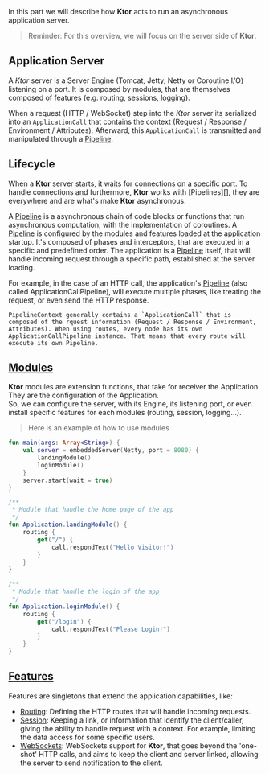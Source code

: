In this part we will describe how **Ktor** acts to run an asynchronous application server.

> Reminder: For this overview, we will focus on the server side of **Ktor**. 

## Application Server

A *Ktor* server is a Server Engine (Tomcat, Jetty, Netty or Coroutine I/O) listening on a port. 
It is composed by modules, that are themselves composed of features (e.g. routing, sessions, logging). 

When a request (HTTP / WebSocket) step into the *Ktor* server its serialized into an `ApplicationCall` that contains 
the context (Request / Response / Environment / Attributes). Afterward, this `ApplicationCall` is transmitted and 
manipulated through a [Pipeline][].

##  Lifecycle

When a **Ktor** server starts, it waits for connections on a specific port. To handle connections and furthermore, 
**Ktor** works with [Pipelines][], they are everywhere and are what's make **Ktor** asynchronous.  
 
A [Pipeline][] is a asynchronous chain of code blocks or functions that run asynchronous computation, 
with the implementation of coroutines. A [Pipeline][] is configured by the modules and features 
loaded at the application startup. It's composed of phases and interceptors, that are executed in a specific and predefined order.
The application is a [Pipeline][] itself, that will handle incoming request through a specific path, established at the server loading. 

For example, in the case of an HTTP call, the application's [Pipeline][] (also called ApplicationCallPipeline), 
will execute multiple phases, like treating the request, or even send the HTTP response.

	PipelineContext generally contains a `ApplicationCall` that is composed of the rquest information (Request / Response / Environment, Attributes). When using routes, every node has its own ApplicationCallPipeline instance. That means that every route will execute its own Pipeline.

##  [Modules][]

**Ktor** modules are extension functions, that take for receiver the Application. They are the configuration of the Application.  
So, we can configure the server, with its Engine, its listening port, or even install specific features for each modules 
(routing, session, logging...).

> Here is an example of how to use modules

```kotlin
fun main(args: Array<String>) {
    val server = embeddedServer(Netty, port = 8080) {
        landingModule()
        loginModule()
    }
    server.start(wait = true)
}

/**
 * Module that handle the home page of the app
 */
fun Application.landingModule() {
    routing {
        get("/") {
            call.respondText("Hello Visitor!")
        }
    }
}

/**
 * Module that handle the login of the app
 */
fun Application.loginModule() {
    routing {
        get("/login") {
            call.respondText("Please Login!")
        }
    }
}
```

##  [Features][]

Features are singletons that extend the application capabilities, like:

- [Routing][]:  Defining the HTTP routes that will handle incoming requests.
- [Session][]: Keeping a link, or information that identify the client/caller, giving the ability to handle request 
with a context. For example, limiting the data access for some specific users.
- [WebSockets][]: WebSockets support for **Ktor**, that goes beyond the 'one-shot' HTTP calls, and aims to keep the client 
and server linked, allowing the server to send notification to the client. 

[pipeline]: https://ktor.io/servers/lifecycle.html#pipelines
[modules]: https://ktor.io/servers/application.html#modules
[features]: https://ktor.io/servers/features.html
[routing]: https://ktor.io/servers/features/routing.html
[session]: https://ktor.io/servers/features/sessions.html 
[websockets]: https://ktor.io/servers/features/websockets.html